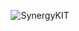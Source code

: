 <p align="center" >
<img src="https://synergykit.com/images/logo-synergykit.png" alt="SynergyKIT" title="SynergyKIT">
</p>


